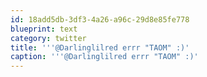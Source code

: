 ```yaml
---
id: 18add5db-3df3-4a26-a96c-29d8e85fe778
blueprint: text
category: twitter
title: '''@Darlinglilred errr "TAOM" :)'
caption: '''@Darlinglilred errr "TAOM" :)'
---
```

